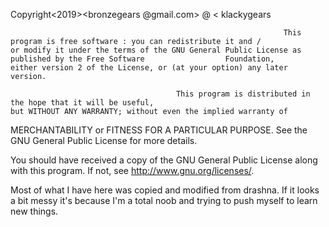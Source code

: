 Copyright<2019><James Smith><bronzegears @gmail.com> @ < klackygears

                                                                 This program is free software : you can redistribute it and /
    or modify it under the terms of the GNU General Public License as published by the Free Software                  Foundation,
    either version 2 of the License, or (at your option) any later version.

                                         This program is distributed in the hope that it will be useful,
    but WITHOUT ANY WARRANTY; without even the implied warranty of
MERCHANTABILITY or FITNESS FOR A PARTICULAR PURPOSE.  See the
GNU General Public License for more details.

You should have received a copy of the GNU General Public License
along with this program.  If not, see <http://www.gnu.org/licenses/>.


Most of what I have here was copied and modified from drashna. If it looks a bit messy it's because I'm a total noob and trying to push myself to learn new things.
